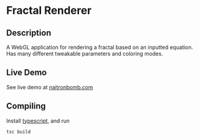 # Fractal Renderer

## Description
A WebGL application for rendering a fractal based on an inputted equation. Has many different tweakable parameters and coloring modes.

## Live Demo
See live demo at [naitronbomb.com](https://www.naitronbomb.com/fractal/)

## Compiling
Install [typescript](https://www.typescriptlang.org/download), and run
```
tsc build
```
